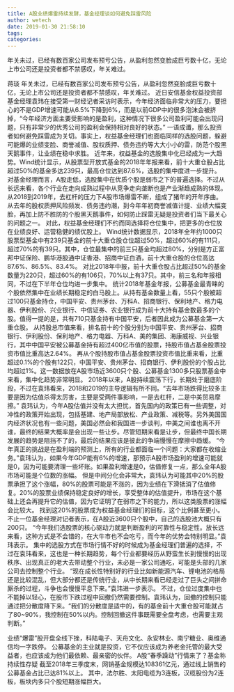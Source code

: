 ```yaml
---
title: A股业绩爆雷持续发酵，基金经理谈如何避免踩雷风险
author: wetech
date: 2019-01-30 21:58:10
tags: 
categories: 
---
```

年关未过，已经有数百家公司发布预亏公告，从盈利忽然变脸成巨亏数十亿，无论上市公司还是投资者都不禁感叹，年关难过。
<!-- more -->
蒋琰
年关未过，已经有数百家公司发布预亏公告，从盈利忽然变脸成巨亏数十亿，无论上市公司还是投资者都不禁感叹，年关难过。
近日安信基金权益投资部基金经理袁玮在接受第一财经记者采访时表示，今年经济面临非常大的压力，要担心的不是GDP增速可能从6.5%下降到6%，而是以前GDP中的很多泡沫会被挤掉，“今年经济方面主要受影响的是盈利，这种情况下很多公司盈利可能会出现问题，只有非常少的优秀公司的盈利会保持相对良好的状态。”
一语成谶，那么投资者如何避免踩雷成为关切。事实上，权益基金经理们也面临同样的选股问题，躲避可能爆的业绩变脸、商誉减值、股权质押、债务违约等大大小小的雷，防范个股黑天鹅事件，让业绩在稳中求胜。
近年来，权益基金的选股集中化已经成为一大趋势。Wind统计显示，从股票型开放式基金的2018年年报来看，前十大重仓股占比超过50%的基金多达239只，最高仓位达到87.6%，选股的集中度进一步提升。
对基金经理而言，A股走低，选股集中在优质个股是弱市之下的普遍选择。不过从长远来看，各个行业在走向成熟过程中从竞争走向垄断也是产业渐趋成熟的体现。
从2018到2019年，去杠杆的压力下A股市场爆雷不断，组成了猪年的开年序曲。从去年的股权质押风险频发、债务违约潮，到今年年初商誉减值计提、业绩大幅变脸，再加上防不胜防的个股黑天鹅事件，如何防止踩雷无疑是投资者们当下最关心的问题之一。
对此，权益基金经理们不约而同选择将仓位集中，把更多的仓位放在业绩良好、运营稳健的绩优股上。
Wind统计数据显示，2018年全年约1000只股票型基金中有239只基金的前十大重仓股仓位超过50%，超过60%的有111只，超过70%的有39只。其中，仓位最集中的前三只基金均超过80%，分别是方正富邦中证保险、鹏华港股通中证香港、招商中证白酒，前十大重仓股的仓位高达87.6%、86.5%、83.4%。
对比2018年中报，前十大重仓股占比超过50%的基金数量为220只，超过60%的有106只，70%以上有37只。其中，前三名和年报相同，不过在下半年仓位均进一步集中。
统计2018年基金年报，公募基金最青睐的个股依然集中在业绩长期稳定的白马股上。从持有基金数量上看，55只个股被超过100只基金持仓，中国平安、贵州茅台、万科A、招商银行、保利地产、格力电器、伊利股份、兴业银行、中信证券、农业银行成为前十大持有基金数最多的个股。值得一提的是，共有710只基金持有中国平安，后者因此成为公募基金第一大重仓股。
从持股总市值来看，排名前十的个股分别为中国平安、贵州茅台、招商银行、伊利股份、保利地产、格力电器、万科A、美的集团、海康威视、兴业银行，其中中国平安被公募基金持有超过400亿市值的股票，持股市值占基金股票投资市值比重高达2.64%。
再从个股持股市值占基金股票投资市值比重来看，比重超过0.1%的个股有122只，中国平安、贵州茅台、招商银行、伊利股份的个股占比均超过1%。这一数据放在A股市场近3600只个股、公募基金1300多只股票基金中来看，集中化趋势非常明显。
2018年以来，A股持续震荡下行，长期处于磨底阶段，不过在袁玮看来，2018和2019的主导逻辑有所不同。“去年市场跌得比较多主要是因为估值杀得太厉害，主要是受两件事影响，一是去杠杆，二是中美贸易摩擦。”
袁玮认为，今年A股估值并没有太大担忧，首先国内的政策已有一些调整，对冲性的政策开始出现，包括基建、地产局部放松、产业政策、减税等。另外美国国内经济状况也有一些问题，美国必然会和我国进一步谈判，中美之间谁也离不开谁，最终的结果大概率是会出现一些让步。尽管短期来看是让步，但最终中国长期发展的趋势是阻挡不了的，最后的结果应该是彼此的争端慢慢在摩擦中趋缓。
“今年真正的挑战是在盈利端的预测上，所有的行业都面临一个问题：大家都在收缩业务。”袁玮认为，如果今年GDP能有6%的增速，那预示A股市场盈利的增速可能就是0，因为可能要清理一些坏账。如果盈利增速是0，估值修复一点，那么全年A股市场可能是个位数的涨幅。
但是中间分化会非常大，袁玮认为可能其中20%的股票承担了这个涨幅，80%的股票可能是不涨的，因为业绩在下滑抵消了估值修复。20%的股票业绩保持稳定良好的增长，享受整体的估值提升，市场在这个基础上还会再提升它的估值，因为它证明了在弱市之下的能力，所以这类股票的涨幅会比较大。
找到这20%的股票成为权益基金经理们的目标，这个比例甚至更小。不止一位基金经理对记者表示，在A股近3600只个股中，自己的选股池大概只有200只。
“今年我们选股票的核心驱动力就是判断盈利的可靠性与稳定性。放长远来看，这种方式是不会错的，在大牛市也不会吃亏，而今年的优势会特别明显。”袁玮表示。
集中的选股方式在市场行情不好的时候成为基金经理们普遍的选择，不过在袁玮看来，这也是一种长期趋势，每个行业都要经历从野蛮生长到慢慢的出现秩序、出现真正的老大去带动整个行业，未必是一家公司通吃，可能是头部的几家公司去控制整个行业。
“现在成长性特别好的行业比如新能源汽车、锂电池的格局还是比较混乱，但大部分都还是传统行业，从中长期来看已经走过了巨头之间拼命厮杀的过程，斗争也会慢慢平息下来。”袁玮进一步表示。
不过，仓位过度集中也不能掉以轻心，在股市下跌过程中回撤仍然需要控制。袁玮认为，回撤的控制只能通过把分散度降下来。“我们的分散度是适中的，有的基金前十大重仓股可能就占了80~90%，我控制在50%以内。控制回撤这件事既需要全盘考虑，也需要主观判断。”
 
 
业绩“爆雷”股开盘全线下挫，科陆电子、天舟文化、永安林业、南宁糖业、奥维通信均一字跌停。
公募基金的主业就是投资，它不仅应该成为养老金托管的最大受益者，也应该成为他们最依赖、最亲密的伙伴。
A股“春季躁动”行情来了？基金称持续性存疑
截至2018年三季度末，网销基金规模达108361亿元，通过线上销售的公募基金占比已达81%以上。
其中，法尔胜、太阳电缆为3连板，汉缆股份为2连板，板块内多只个股短期涨幅巨大。
